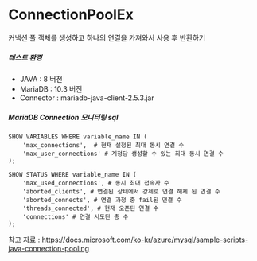 # ConnectionPoolEx

커낵션 풀 객체를 생성하고 하나의 연결을 가져와서 사용 후 반환하기

##### 테스트 환경

* JAVA : 8 버전
* MariaDB : 10.3 버전
* Connector : mariadb-java-client-2.5.3.jar

##### MariaDB Connection 모니터링 sql

```
SHOW VARIABLES WHERE variable_name IN (
	'max_connections',	# 현재 설정된 최대 동시 연결 수
	'max_user_connections' # 계정당 생성할 수 있는 최대 동시 연결 수
);
```
```
SHOW STATUS WHERE variable_name IN (
	'max_used_connections',	# 동시 최대 접속자 수
	'aborted_clients', # 연결된 상태에서 강제로 연결 해제 된 연결 수
	'aborted_connects', # 연결 과정 중 fail된 연결 수
	'threads_connected', # 현재 오픈된 연결 수
	'connections' # 연결 시도된 총 수
);
```


참고 자료 : https://docs.microsoft.com/ko-kr/azure/mysql/sample-scripts-java-connection-pooling
